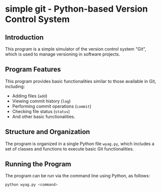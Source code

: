 # simple git - Python-based Version Control System

## Introduction
This program is a simple simulator of the version control system "Git", which is used to manage versioning in software projects.

## Program Features
This program provides basic functionalities similar to those available in Git, including:
- Adding files (`add`)
- Viewing commit history (`log`)
- Performing commit operations (`commit`)
- Checking file status (`status`)
- And other basic functionalities.

## Structure and Organization
The program is organized in a single Python file `wyag.py`, which includes a set of classes and functions to execute basic Git functionalities.

## Running the Program
The program can be run via the command line using Python, as follows:

```bash
python wyag.py <command>
